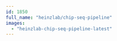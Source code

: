 ```yaml
---
id: 1850
full_name: "heinzlab/chip-seq-pipeline"
images: 
  - "heinzlab-chip-seq-pipeline-latest"
---
```

